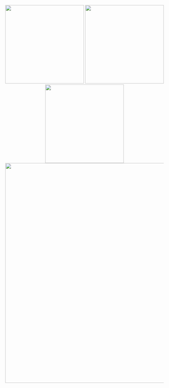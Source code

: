 <p align="center">
    <img src="https://github.com/kazriel/GuessTheWord-Starter_D121181024/blob/main/screenshots/Main_activity.png?raw=true" width="250">
    <img src="https://github.com/kazriel/GuessTheWord-Starter_D121181024/blob/main/screenshots/Game_fragment.png?raw=true" width="250">
  <img src="https://github.com/kazriel/GuessTheWord-Starter_D121181024/blob/main/screenshots/Score_fragment.png?raw=true" width="250">
  <img src="https://github.com/kazriel/GuessTheWord-Starter_D121181024/blob/main/screenshots/Score_fragment%20(landscape).png?raw=true" width="700">
</p>
